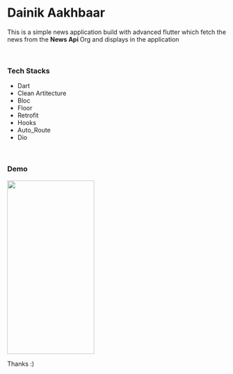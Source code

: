 # Dainik Aakhbaar

This is a simple news application build with advanced flutter which fetch the news from the <b> News Api </b> Org and displays in the application 

<br> 
<h3> Tech Stacks </h3>

- Dart
- Clean Artitecture
- Bloc
- Floor
- Retrofit
- Hooks
- Auto_Route
- Dio

<br>
<h3> Demo </h3>
<img src = "https://github.com/Rohit-554/NewsAppFlutterCleanArtitecture/assets/48874687/57a6647c-45cb-406f-9c52-70981fe1ffda" width = 200, height = "400">


<br>


Thanks :)




